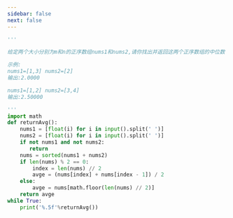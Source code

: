 ```yaml
---
sidebar: false
next: false
---
```

<BlogInfo/>






```python
'''

给定两个大小分别为m和n的正序数组nums1和nums2,请你找出并返回这两个正序数组的中位数

示例:
nums1=[1,3] nums2=[2]
输出:2.0000

nums1=[1,2] nums2=[3,4]
输出:2.50000

'''
import math
def returnAvg():
    nums1 = [float(i) for i in input().split(' ')]
    nums2 = [float(i) for i in input().split(' ')]
    if not nums1 and not nums2:
       return
    nums = sorted(nums1 + nums2)
    if len(nums) % 2 == 0:
        index = len(nums) // 2
        avge = (nums[index] + nums[index - 1]) / 2
    else:
        avge = nums[math.floor(len(nums) // 2)]
    return avge
while True:
    print('%.5f'%returnAvg())
```






<ActionBox />
        
<style>#top-box {margin-top:0.5rem!important;}</style>